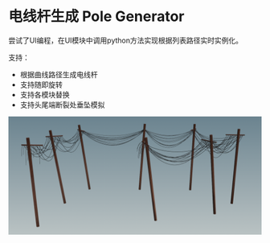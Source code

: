 # 电线杆生成 Pole Generator

尝试了UI编程，在UI模块中调用python方法实现根据列表路径实时实例化。

支持：

- 根据曲线路径生成电线杆
- 支持随即旋转
- 支持各模块替换
- 支持头尾端断裂处垂坠模拟

![](https://raw.githubusercontent.com/llapuras/AlfxHoudiniLib/main/Poles/img/poles.png)


